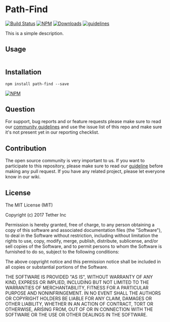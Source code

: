 
# Path-Find

[![Build Status](https://travis-ci.org/petrofeed/path-find.svg?branch=master)](https://travis-ci.org/petrofeed/path-find)
[![NPM](https://img.shields.io/npm/v/path-find.svg)](https://www.npmjs.com/package/path-find)
[![Downloads](https://img.shields.io/npm/dm/path-find.svg)](http://npm-stat.com/charts.html?package=path-find)
[![guidelines](https://tether.github.io/contribution-guide/badge-guidelines.svg)](https://github.com/tether/contribution-guide)

This is a simple description.

## Usage

```js

```

## Installation

```shell
npm install path-find --save
```

[![NPM](https://nodei.co/npm/path-find.png)](https://nodei.co/npm/path-find/)


## Question

For support, bug reports and or feature requests please make sure to read our
<a href="https://github.com/tether/contribution-guide/blob/master/community.md" target="_blank">community guidelines</a> and use the issue list of this repo and make sure it's not present yet in our reporting checklist.

## Contribution

The open source community is very important to us. If you want to participate to this repository, please make sure to read our <a href="https://github.com/tether/contribution-guide" target="_blank">guideline</a> before making any pull request. If you have any related project, please let everyone know in our wiki.
## License


The MIT License (MIT)

Copyright (c) 2017 Tether Inc

Permission is hereby granted, free of charge, to any person obtaining a copy of this software and associated documentation files (the "Software"), to deal in the Software without restriction, including without limitation the rights to use, copy, modify, merge, publish, distribute, sublicense, and/or sell copies of the Software, and to permit persons to whom the Software is furnished to do so, subject to the following conditions:

The above copyright notice and this permission notice shall be included in all copies or substantial portions of the Software.

THE SOFTWARE IS PROVIDED "AS IS", WITHOUT WARRANTY OF ANY KIND, EXPRESS OR IMPLIED, INCLUDING BUT NOT LIMITED TO THE WARRANTIES OF MERCHANTABILITY, FITNESS FOR A PARTICULAR PURPOSE AND NONINFRINGEMENT. IN NO EVENT SHALL THE AUTHORS OR COPYRIGHT HOLDERS BE LIABLE FOR ANY CLAIM, DAMAGES OR OTHER LIABILITY, WHETHER IN AN ACTION OF CONTRACT, TORT OR OTHERWISE, ARISING FROM, OUT OF OR IN CONNECTION WITH THE SOFTWARE OR THE USE OR OTHER DEALINGS IN THE SOFTWARE.
  
  